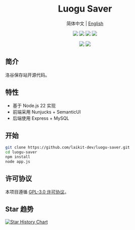 <div align="center">
  <h1>Luogu Saver</h1>
  <p>简体中文 | <a href="README.en.md">English</a></p>
  <p>
    <img src="https://img.shields.io/badge/node-v22.18.0-brightgreen" />
    <img src="https://img.shields.io/github/last-commit/laikit-dev/luogu-saver" />
    <img src="https://www.codefactor.io/repository/github/laikit-dev/luogu-saver/badge" />
    <img src="https://img.shields.io/github/license/laikit-dev/luogu-saver" />
  </p>
  <img src="https://github.com/user-attachments/assets/93c999ff-f027-4586-b290-45eb292fac77#gh-light-mode-only" />
  <img src="https://github.com/user-attachments/assets/647c8dfc-5eb9-48fe-841d-e0637b88582e#gh-dark-mode-only" />
</div>

## 简介

洛谷保存站开源代码。

## 特性

- 基于 Node.js 22 实现
- 前端采用 Nunjucks + SemanticUI
- 后端使用 Express + MySQL

## 开始

```bash
git clone https://github.com/laikit-dev/luogu-saver.git
cd luogu-saver
npm install
node app.js
```

## 许可协议

本项目遵循 [GPL-3.0 许可协议](LICENSE)。

## Star 趋势

<a href="https://www.star-history.com/#laikit-dev/luogu-saver&Date">
 <picture>
   <source media="(prefers-color-scheme: dark)" srcset="https://api.star-history.com/svg?repos=laikit-dev/luogu-saver&type=Date&theme=dark" />
   <source media="(prefers-color-scheme: light)" srcset="https://api.star-history.com/svg?repos=laikit-dev/luogu-saver&type=Date" />
   <img alt="Star History Chart" src="https://api.star-history.com/svg?repos=laikit-dev/luogu-saver&type=Date" />
 </picture>
</a>
